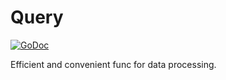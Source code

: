 # Query

[![GoDoc](https://godoc.org/github.com/fishedee/query?status.svg)](https://godoc.org/github.com/fishedee/query)

Efficient and convenient func for data processing.
